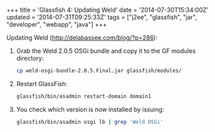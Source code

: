+++
title = 'Glassfish 4: Updating Weld'
date = '2014-07-30T15:34:00Z'
updated = '2014-07-31T09:25:33Z'
tags = ["j2ee", "glassfish", "jar", "developer", "webapp", "java"]
+++

Updating Weld (http://delabassee.com/blog/?p=286):

1. Grab the Weld 2.0.5 OSGi bundle and copy it to the GF modules directory:

   ```sh
   cp weld-osgi-bundle-2.0.5.Final.jar glassfish/modules/
   ```

2. Restart GlassFish:

   ```sh
   glassfish/bin/asadmin restart-domain domain1
   ```

3. You check which version is now installed by issuing:

   ```sh
   glassfish/bin/asadmin osgi lb | grep 'Weld OSGi'
   ```
